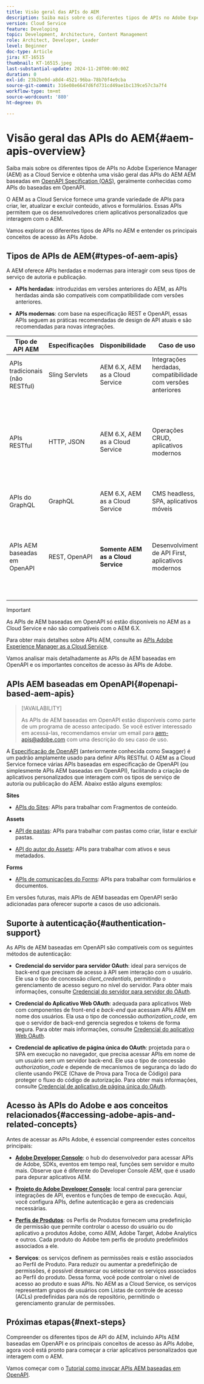 ```yaml
---
title: Visão geral das APIs do AEM
description: Saiba mais sobre os diferentes tipos de APIs no Adobe Experience Manager (AEM) e obtenha uma visão geral das APIs baseadas em especificação do OpenAPI, geralmente conhecidas como APIs do AEM baseadas em OpenAPI.
version: Cloud Service
feature: Developing
topic: Development, Architecture, Content Management
role: Architect, Developer, Leader
level: Beginner
doc-type: Article
jira: KT-16515
thumbnail: KT-16515.jpeg
last-substantial-update: 2024-11-20T00:00:00Z
duration: 0
exl-id: 23b2be0d-a8d4-4521-96ba-78b70f4e9cba
source-git-commit: 316e08e6647d6fd731cd49ae1bc139ce57c3a7f4
workflow-type: tm+mt
source-wordcount: '880'
ht-degree: 0%

---
```


# Visão geral das APIs do AEM{#aem-apis-overview}

Saiba mais sobre os diferentes tipos de APIs no Adobe Experience Manager (AEM) as a Cloud Service e obtenha uma visão geral das APIs do AEM AEM baseadas em [OpenAPI Specification (OAS)](https://swagger.io/specification/), geralmente conhecidas como APIs do baseadas em OpenAPI.

O AEM as a Cloud Service fornece uma grande variedade de APIs para criar, ler, atualizar e excluir conteúdo, ativos e formulários. Essas APIs permitem que os desenvolvedores criem aplicativos personalizados que interagem com o AEM.

Vamos explorar os diferentes tipos de APIs no AEM e entender os principais conceitos de acesso às APIs Adobe.

## Tipos de APIs de AEM{#types-of-aem-apis}

A AEM oferece APIs herdadas e modernas para interagir com seus tipos de serviço de autoria e publicação.

- **APIs herdadas**: introduzidas em versões anteriores do AEM, as APIs herdadas ainda são compatíveis com compatibilidade com versões anteriores.

- **APIs modernas**: com base na especificação REST e OpenAPI, essas APIs seguem as práticas recomendadas de design de API atuais e são recomendadas para novas integrações.


| Tipo de API AEM | Especificações | Disponibilidade | Caso de uso | Exemplo |
| --- | --- | --- | --- | --- |
| APIs tradicionais (não RESTful) | Sling Servlets | AEM 6.X, AEM as a Cloud Service | Integrações herdadas, compatibilidade com versões anteriores | [API do Construtor de Consultas](https://experienceleague.adobe.com/en/docs/experience-manager-cloud-service/content/implementing/developing/full-stack/search/query-builder-api) e outras |
| APIs RESTful | HTTP, JSON | AEM 6.X, AEM as a Cloud Service | Operações CRUD, aplicativos modernos | [API HTTP do Assets](https://experienceleague.adobe.com/en/docs/experience-manager-cloud-service/content/assets/admin/mac-api-assets), [API REST do fluxo de trabalho](https://experienceleague.adobe.com/en/docs/experience-manager-65/content/implementing/developing/extending-aem/extending-workflows/workflows-program-interaction#using-the-workflow-rest-api), [Exportador JSON para Serviços de Conteúdo](https://experienceleague.adobe.com/en/docs/experience-manager-cloud-service/content/implementing/developing/full-stack/components-templates/json-exporter) e outros |
| APIs do GraphQL | GraphQL | AEM 6.X, AEM as a Cloud Service | CMS headless, SPA, aplicativos móveis | [API GraphQL](https://experienceleague.adobe.com/en/docs/experience-manager-cloud-service/content/headless/graphql-api/content-fragments) |
| APIs AEM baseadas em OpenAPI | REST, OpenAPI | **Somente AEM as a Cloud Service** | Desenvolvimento de API First, aplicativos modernos | [API do Autor do Assets](https://developer.adobe.com/experience-cloud/experience-manager-apis/api/experimental/assets/author/), [API de Pastas](https://developer.adobe.com/experience-cloud/experience-manager-apis/api/experimental/folders/), [API do AEM Sites](https://developer.adobe.com/experience-cloud/experience-manager-apis/api/experimental/sites/delivery/), [Forms Acrobat Services](https://developer.adobe.com/experience-cloud/experience-manager-apis/api/experimental/document/) e outros |

>[!IMPORTANT]
>
>As APIs de AEM baseadas em OpenAPI só estão disponíveis no AEM as a Cloud Service e não são compatíveis com o AEM 6.X.

Para obter mais detalhes sobre APIs AEM, consulte as [APIs Adobe Experience Manager as a Cloud Service](https://developer.adobe.com/experience-cloud/experience-manager-apis/).

Vamos analisar mais detalhadamente as APIs de AEM baseadas em OpenAPI e os importantes conceitos de acesso às APIs de Adobe.

## APIs AEM baseadas em OpenAPI{#openapi-based-aem-apis}

>[!AVAILABILITY]
>
>As APIs de AEM baseadas em OpenAPI estão disponíveis como parte de um programa de acesso antecipado. Se você estiver interessado em acessá-las, recomendamos enviar um email para [aem-apis@adobe.com](mailto:aem-apis@adobe.com) com uma descrição do seu caso de uso.

A [Especificação de OpenAPI](https://swagger.io/specification/) (anteriormente conhecida como Swagger) é um padrão amplamente usado para definir APIs RESTful. O AEM as a Cloud Service fornece várias APIs baseadas em especificação de OpenAPI (ou simplesmente APIs AEM baseadas em OpenAPI), facilitando a criação de aplicativos personalizados que interagem com os tipos de serviço de autoria ou publicação do AEM. Abaixo estão alguns exemplos:

**Sites**

- [APIs do Sites](https://developer.adobe.com/experience-cloud/experience-manager-apis/api/experimental/sites/delivery/): APIs para trabalhar com Fragmentos de conteúdo.

**Assets**

- [API de pastas](https://developer.adobe.com/experience-cloud/experience-manager-apis/api/experimental/folders/): APIs para trabalhar com pastas como criar, listar e excluir pastas.

- [API do autor do Assets](https://developer.adobe.com/experience-cloud/experience-manager-apis/api/experimental/assets/author/): APIs para trabalhar com ativos e seus metadados.

**Forms**

- [APIs de comunicações do Forms](https://developer.adobe.com/experience-cloud/experience-manager-apis/api/experimental/document/): APIs para trabalhar com formulários e documentos.

Em versões futuras, mais APIs de AEM baseadas em OpenAPI serão adicionadas para oferecer suporte a casos de uso adicionais.

## Suporte à autenticação{#authentication-support}

As APIs de AEM baseadas em OpenAPI são compatíveis com os seguintes métodos de autenticação:

- **Credencial do servidor para servidor OAuth**: ideal para serviços de back-end que precisam de acesso à API sem interação com o usuário. Ele usa o tipo de concessão _client_credentials_, permitindo o gerenciamento de acesso seguro no nível do servidor. Para obter mais informações, consulte [Credencial do servidor para servidor do OAuth](https://developer.adobe.com/developer-console/docs/guides/authentication/ServerToServerAuthentication/#oauth-server-to-server-credential).

- **Credencial do Aplicativo Web OAuth**: adequada para aplicativos Web com componentes de front-end e _back-end_ que acessam APIs AEM em nome dos usuários. Ela usa o tipo de concessão _authorization_code_, em que o servidor de back-end gerencia segredos e tokens de forma segura. Para obter mais informações, consulte [Credencial do aplicativo Web OAuth](https://developer.adobe.com/developer-console/docs/guides/authentication/UserAuthentication/implementation/#oauth-web-app-credential).

- **Credencial de aplicativo de página única do OAuth**: projetada para o SPA em execução no navegador, que precisa acessar APIs em nome de um usuário sem um servidor back-end. Ele usa o tipo de concessão _authorization_code_ e depende de mecanismos de segurança do lado do cliente usando PKCE (Chave de Prova para Troca de Código) para proteger o fluxo do código de autorização. Para obter mais informações, consulte [Credencial de aplicativo de página única do OAuth](https://developer.adobe.com/developer-console/docs/guides/authentication/UserAuthentication/implementation/#oauth-single-page-app-credential).

## Acesso às APIs do Adobe e aos conceitos relacionados{#accessing-adobe-apis-and-related-concepts}

Antes de acessar as APIs Adobe, é essencial compreender estes conceitos principais:

- **[Adobe Developer Console](https://developer.adobe.com/)**: o hub do desenvolvedor para acessar APIs de Adobe, SDKs, eventos em tempo real, funções sem servidor e muito mais. Observe que é diferente do Developer Console _AEM_, que é usado para depurar aplicativos AEM.

- **[Projeto do Adobe Developer Console](https://developer.adobe.com/developer-console/docs/guides/projects/)**: local central para gerenciar integrações de API, eventos e funções de tempo de execução. Aqui, você configura APIs, define autenticação e gera as credenciais necessárias.

- **[Perfis de Produtos](https://helpx.adobe.com/br/enterprise/using/manage-product-profiles.html)**: os Perfis de Produtos fornecem uma predefinição de permissão que permite controlar o acesso do usuário ou do aplicativo a produtos Adobe, como AEM, Adobe Target, Adobe Analytics e outros. Cada produto do Adobe tem perfis de produto predefinidos associados a ele.

- **Serviços**: os serviços definem as permissões reais e estão associados ao Perfil de Produto. Para reduzir ou aumentar a predefinição de permissões, é possível desmarcar ou selecionar os serviços associados ao Perfil do produto. Dessa forma, você pode controlar o nível de acesso ao produto e suas APIs. No AEM as a Cloud Service, os serviços representam grupos de usuários com Listas de controle de acesso (ACLs) predefinidas para nós de repositório, permitindo o gerenciamento granular de permissões.

## Próximas etapas{#next-steps}

Compreender os diferentes tipos de API do AEM, incluindo
APIs AEM baseadas em OpenAPI e os principais conceitos de acesso às APIs Adobe, agora você está pronto para começar a criar aplicativos personalizados que interagem com o AEM.

Vamos começar com o [Tutorial como invocar APIs AEM baseadas em OpenAPI](invoke-openapi-based-aem-apis.md).
